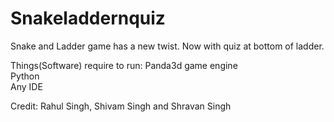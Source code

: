# Snakeladdernquiz
Snake and Ladder game has a new twist. Now with quiz at bottom of ladder.


Things(Software) require to run:
Panda3d game engine     
Python       
Any IDE     


Credit: Rahul Singh, Shivam Singh and Shravan Singh
